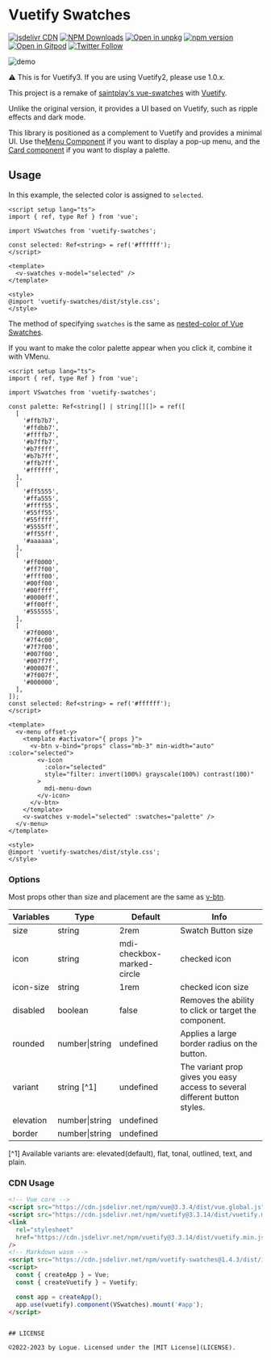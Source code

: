 # Vuetify Swatches

[![jsdelivr CDN](https://data.jsdelivr.com/v1/package/npm/vuetify-swatches/badge)](https://www.jsdelivr.com/package/npm/vuetify-swatches)
[![NPM Downloads](https://img.shields.io/npm/dm/vuetify-swatches.svg?style=flat)](https://www.npmjs.com/package/vuetify-swatches)
[![Open in unpkg](https://img.shields.io/badge/Open%20in-unpkg-blue)](https://uiwjs.github.io/npm-unpkg/#/pkg/vuetify-swatches/file/README.md)
[![npm version](https://img.shields.io/npm/v/vuetify-swatches.svg)](https://www.npmjs.com/package/vuetify-swatches)
[![Open in Gitpod](https://shields.io/badge/Open%20in-Gitpod-green?logo=Gitpod)](https://gitpod.io/#https://github.com/logue/vuetify-swatches)
[![Twitter Follow](https://img.shields.io/twitter/follow/logue256?style=plastic)](https://twitter.com/logue256)

![demo](https://user-images.githubusercontent.com/480173/156681882-d3d5e868-ba9a-4a34-9e75-08272d39da64.gif)

⚠ This is for Vuetify3. If you are using Vuetify2, please use 1.0.x.

This project is a remake of [saintplay's vue-swatches](https://saintplay.github.io/vue-swatches/) with [Vuetify](https://vuetifyjs.com/).

Unlike the original version, it provides a UI based on Vuetify, such as ripple effects and dark mode.

This library is positioned as a complement to Vuetify and provides a minimal UI. Use the[Menu Component](https://vuetifyjs.com/components/menus/) if you want to display a pop-up menu, and the [Card component](https://vuetifyjs.com/components/cards/) if you want to display a palette.

## Usage

In this example, the selected color is assigned to `selected`.

```vue
<script setup lang="ts">
import { ref, type Ref } from 'vue';

import VSwatches from 'vuetify-swatches';

const selected: Ref<string> = ref('#ffffff');
</script>

<template>
  <v-swatches v-model="selected" />
</template>

<style>
@import 'vuetify-swatches/dist/style.css';
</style>
```

The method of specifying `swatches` is the same as [nested-color of Vue Swatches](https://saintplay.github.io/vue-swatches/examples/#nested-colors).

If you want to make the color palette appear when you click it, combine it with VMenu.

```vue
<script setup lang="ts">
import { ref, type Ref } from 'vue';

import VSwatches from 'vuetify-swatches';

const palette: Ref<string[] | string[][]> = ref([
  [
    '#ffb7b7',
    '#ffdbb7',
    '#ffffb7',
    '#b7ffb7',
    '#b7ffff',
    '#b7b7ff',
    '#ffb7ff',
    '#ffffff',
  ],
  [
    '#ff5555',
    '#ffa555',
    '#ffff55',
    '#55ff55',
    '#55ffff',
    '#5555ff',
    '#ff55ff',
    '#aaaaaa',
  ],
  [
    '#ff0000',
    '#ff7f00',
    '#ffff00',
    '#00ff00',
    '#00ffff',
    '#0000ff',
    '#ff00ff',
    '#555555',
  ],
  [
    '#7f0000',
    '#7f4c00',
    '#7f7f00',
    '#007f00',
    '#007f7f',
    '#00007f',
    '#7f007f',
    '#000000',
  ],
]);
const selected: Ref<string> = ref('#ffffff');
</script>

<template>
  <v-menu offset-y>
    <template #activator="{ props }">
      <v-btn v-bind="props" class="mb-3" min-width="auto" :color="selected">
        <v-icon
          :color="selected"
          style="filter: invert(100%) grayscale(100%) contrast(100)"
        >
          mdi-menu-down
        </v-icon>
      </v-btn>
    </template>
    <v-swatches v-model="selected" :swatches="palette" />
  </v-menu>
</template>

<style>
@import 'vuetify-swatches/dist/style.css';
</style>
```

### Options

Most props other than size and placement are the same as [v-btn](https://vuetifyjs.com/en/api/v-btn/).

| Variables | Type           | Default                    | Info                                                                       |
| --------- | -------------- | -------------------------- | -------------------------------------------------------------------------- |
| size      | string         | 2rem                       | Swatch Button size                                                         |
| icon      | string         | mdi-checkbox-marked-circle | checked icon                                                               |
| icon-size | string         | 1rem                       | checked icon size                                                          |
| disabled  | boolean        | false                      | Removes the ability to click or target the component.                      |
| rounded   | number\|string | undefined                  | Applies a large border radius on the button.                               |
| variant   | string [^1]    | undefined                  | The variant prop gives you easy access to several different button styles. |
| elevation | number\|string | undefined                  |
| border    | number\|string | undefined                  |

[^1] Available variants are: elevated(default), flat, tonal, outlined, text, and plain.

### CDN Usage

```html
<!-- Vue core -->
<script src="https://cdn.jsdelivr.net/npm/vue@3.3.4/dist/vue.global.js"></script>
<script src="https://cdn.jsdelivr.net/npm/vuetify@3.3.14/dist/vuetify.min.js"></script>
<link
  rel="stylesheet"
  href="https://cdn.jsdelivr.net/npm/vuetify@3.3.14/dist/vuetify.min.js"
/>
<!-- Markdown wasm -->
<script src="https://cdn.jsdelivr.net/npm/vuetify-swatches@1.4.3/dist/index.iife.min.js"></script>
<script>
  const { createApp } = Vue;
  const { createVuetify } = Vuetify;

  const app = createApp();
  app.use(vuetify).component(VSwatches).mount('#app');
</script>
```

```

## LICENSE

©2022-2023 by Logue. Licensed under the [MIT License](LICENSE).
```
